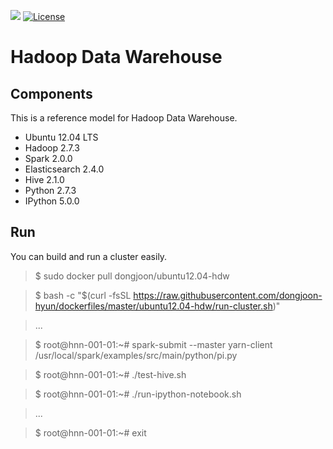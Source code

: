 [![](https://images.microbadger.com/badges/image/dongjoon/ubuntu12.04-hdw.svg)](https://microbadger.com/images/dongjoon/ubuntu12.04-hdw)
[![License](https://img.shields.io/badge/license-Apache%202-blue.svg)](LICENSE)

Hadoop Data Warehouse
====================

Components
----------
This is a reference model for Hadoop Data Warehouse.

* Ubuntu 12.04 LTS
* Hadoop 2.7.3
* Spark 2.0.0
* Elasticsearch 2.4.0
* Hive 2.1.0
* Python 2.7.3
* IPython 5.0.0

Run
---
You can build and run a cluster easily.

> $ sudo docker pull dongjoon/ubuntu12.04-hdw

> $ bash -c "$(curl -fsSL https://raw.githubusercontent.com/dongjoon-hyun/dockerfiles/master/ubuntu12.04-hdw/run-cluster.sh)"

> ...

> $ root@hnn-001-01:~# spark-submit --master yarn-client /usr/local/spark/examples/src/main/python/pi.py

> $ root@hnn-001-01:~# ./test-hive.sh

> $ root@hnn-001-01:~# ./run-ipython-notebook.sh

> ...

> $ root@hnn-001-01:~# exit
